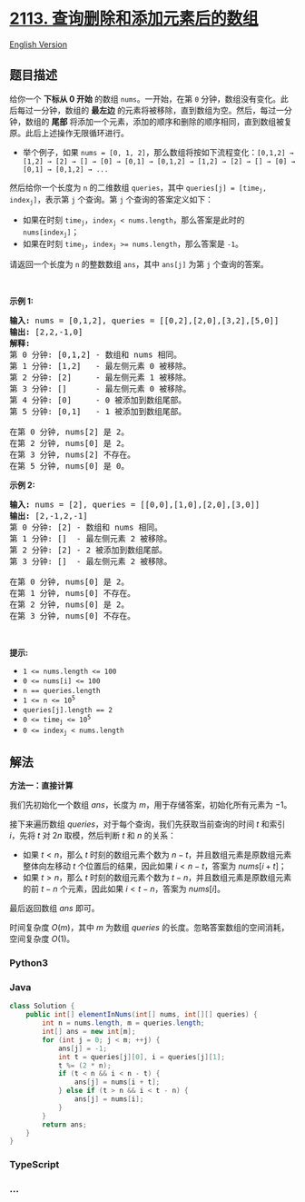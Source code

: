 # [2113. 查询删除和添加元素后的数组](https://leetcode.cn/problems/elements-in-array-after-removing-and-replacing-elements)

[English Version](/solution/2100-2199/2113.Elements%20in%20Array%20After%20Removing%20and%20Replacing%20Elements/README_EN.md)

## 题目描述

<!-- 这里写题目描述 -->

<p>给你一个&nbsp;<strong>下标从 0 开始</strong>&nbsp;的数组&nbsp;<code>nums</code>。一开始，在第 <code>0</code> 分钟，数组没有变化。此后每过一分钟，数组的 <strong>最左边</strong> 的元素将被移除，直到数组为空。然后，每过一分钟，数组的 <strong>尾部</strong> 将添加一个元素，添加的顺序和删除的顺序相同，直到数组被复原。此后上述操作无限循环进行。</p>

<ul>
	<li>举个例子，如果 <code>nums = [0, 1, 2]</code>，那么数组将按如下流程变化：<code>[0,1,2] → [1,2] → [2] → [] → [0] → [0,1] → [0,1,2] → [1,2] → [2] → [] → [0] → [0,1] → [0,1,2] → ...</code></li>
</ul>

<p>然后给你一个长度为 <code>n</code> 的二维数组 <code>queries</code>，其中 <code>queries[j] = [time<sub>j</sub>, index<sub>j</sub>]</code>，表示第 <code>j</code> 个查询。第 <code>j</code> 个查询的答案定义如下：</p>

<ul>
	<li>如果在时刻&nbsp;<code>time<sub>j</sub></code>，<code>index<sub>j</sub> &lt; nums.length</code>，那么答案是此时的 <code>nums[index<sub>j</sub>]</code>；</li>
	<li>如果在时刻&nbsp;<code>time<sub>j</sub></code>，<code>index<sub>j</sub> &gt;= nums.length</code>，那么答案是 <code>-1</code>。</li>
</ul>

<p>请返回一个长度为 <code>n</code> 的整数数组 <code>ans</code>，其中 <code>ans[j]</code> 为第 <code>j</code> 个查询的答案。</p>

<p>&nbsp;</p>

<p><strong>示例 1:</strong></p>

<pre><strong>输入:</strong> nums = [0,1,2], queries = [[0,2],[2,0],[3,2],[5,0]]
<strong>输出:</strong> [2,2,-1,0]
<strong>解释:</strong>
第 0 分钟: [0,1,2] - 数组和 nums 相同。
第 1 分钟: [1,2]   - 最左侧元素 0 被移除。
第 2 分钟: [2]     - 最左侧元素 1 被移除。
第 3 分钟: []      - 最左侧元素 0 被移除。
第 4 分钟: [0]     - 0 被添加到数组尾部。
第 5 分钟: [0,1]   - 1 被添加到数组尾部。

在第 0 分钟, nums[2] 是 2。
在第 2 分钟, nums[0] 是 2。
在第 3 分钟, nums[2] 不存在。
在第 5 分钟, nums[0] 是 0。
</pre>

<p><strong>示例 2:</strong></p>

<pre><strong>输入:</strong> nums = [2], queries = [[0,0],[1,0],[2,0],[3,0]]
<strong>输出:</strong> [2,-1,2,-1]
第 0 分钟: [2] - 数组和 nums 相同。
第 1 分钟: []  - 最左侧元素 2 被移除。
第 2 分钟: [2] - 2 被添加到数组尾部。
第 3 分钟: []  - 最左侧元素 2 被移除。

在第 0 分钟, nums[0] 是 2。
在第 1 分钟, nums[0] 不存在。
在第 2 分钟, nums[0] 是 2。
在第 3 分钟, nums[0] 不存在。
</pre>

<p>&nbsp;</p>

<p><strong>提示:</strong></p>

<ul>
	<li><code>1 &lt;= nums.length &lt;= 100</code></li>
	<li><code>0 &lt;= nums[i] &lt;= 100</code></li>
	<li><code>n == queries.length</code></li>
	<li><code>1 &lt;= n &lt;= 10<sup>5</sup></code></li>
	<li><code>queries[j].length == 2</code></li>
	<li><code>0 &lt;= time<sub>j</sub> &lt;= 10<sup>5</sup></code></li>
	<li><code>0 &lt;= index<sub>j</sub> &lt; nums.length</code></li>
</ul>

## 解法

<!-- 这里可写通用的实现逻辑 -->

**方法一：直接计算**

我们先初始化一个数组 $ans$，长度为 $m$，用于存储答案，初始化所有元素为 $-1$。

接下来遍历数组 $queries$，对于每个查询，我们先获取当前查询的时间 $t$ 和索引 $i$，先将 $t$ 对 $2n$ 取模，然后判断 $t$ 和 $n$ 的关系：

-   如果 $t \lt n$，那么 $t$ 时刻的数组元素个数为 $n - t$，并且数组元素是原数组元素整体向左移动 $t$ 个位置后的结果，因此如果 $i \lt n - t$，答案为 $nums[i + t]$；
-   如果 $t \gt n$，那么 $t$ 时刻的数组元素个数为 $t - n$，并且数组元素是原数组元素的前 $t - n$ 个元素，因此如果 $i \lt t - n$，答案为 $nums[i]$。

最后返回数组 $ans$ 即可。

时间复杂度 $O(m)$，其中 $m$ 为数组 $queries$ 的长度。忽略答案数组的空间消耗，空间复杂度 $O(1)$。

<!-- tabs:start -->

### **Python3**

<!-- 这里可写当前语言的特殊实现逻辑 -->



### **Java**

<!-- 这里可写当前语言的特殊实现逻辑 -->

```java
class Solution {
    public int[] elementInNums(int[] nums, int[][] queries) {
        int n = nums.length, m = queries.length;
        int[] ans = new int[m];
        for (int j = 0; j < m; ++j) {
            ans[j] = -1;
            int t = queries[j][0], i = queries[j][1];
            t %= (2 * n);
            if (t < n && i < n - t) {
                ans[j] = nums[i + t];
            } else if (t > n && i < t - n) {
                ans[j] = nums[i];
            }
        }
        return ans;
    }
}
```









### **TypeScript**



### **...**

```

```


